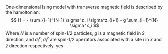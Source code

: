 One-dimensional Ising model with transverse magnetic field is described by the hamoltonian:
$$ H = - \sum_{i=1}^{N-1} \sigma^z_i \sigma^z_{i+1} - g \sum_{i=1}^{N} \sigma^x_i $$
Where $N$ is a number of spin-1/2 particles, $g$ is a magnetic field in $\hat{x}$ direction, and $\sigma^x_i$, $\sigma^z_i$ are spin-1/2 operators associated with a site $i$ in $\hat{x}$ and $\hat{z}$ direction respectively. yes
